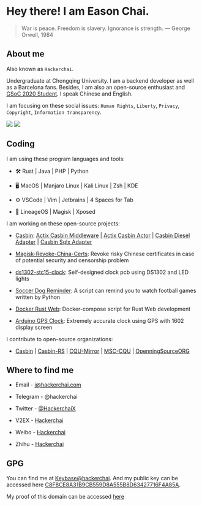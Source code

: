 # Hey there! I am Eason Chai.

> War is peace. Freedom is slavery. Ignorance is strength. ― George Orwell, 1984

## About me

Also known as `Hackerchai`.

Undergraduate at Chongqing University. I am a backend developer as well as a Barcelona fans. Besides, I am also an open-source enthusiast and [GSoC 2020 Student](https://summerofcode.withgoogle.com/projects/#5810607317581824). I speak Chinese and English.

I am focusing on these social issues: `Human Rights`, `Liberty`, `Privacy`, `Copyright`, `Information transparency`.

[![](https://img.shields.io/badge/GitHub-%2312100E.svg?&style=for-the-badge&logo=Github&logoColor=white)](https://github.com/hackerchai)    [![](https://img.shields.io/badge/Blog-2312100E.svg?&style=for-the-badge&logo=hugo&logoColor=white)](https://blog.hackerchai.com)

## Coding

I am using these program languages and tools:

- 🛠️  Rust | Java | PHP | Python


- 🖥️  MacOS | Manjaro Linux | Kali Linux | Zsh | KDE


- ⚙️️  VSCode | Vim | Jetbrains | 4 Spaces for Tab


- 📱️  LineageOS | Magisk | Xposed


I am working on these open-source projects:

- [Casbin](https://casbin.org): [Actix Casbin Middleware](https://github.com/casbin-rs/actix-casbin-auth)  |  [Actix Casbin Actor](https://github.com/casbin-rs/actix-casbin)  |  [Casbin Diesel Adapter](https://github.com/casbin-rs/diesel-adapter)  |  [Casbin Sqlx Adapter](https://github.com/casbin-rs/sqlx-adapter)


- [Magisk-Revoke-China-Certs](https://github.com/hackerchai/Magisk-Revoke-China-Certs): Revoke risky Chinese certificates in case of potential security and censorship problem


- [ds1302-stc15-clock](https://github.com/hackerchai/ds1302-stc15-clock): Self-designed clock pcb using DS1302 and LED lights


- [Soccer Dog Reminder](https://github.com/hackerchai/soccer_dog_reminder): A script can remind you to watch football games written by Python


- [Docker Rust Web](https://github.com/hackerchai/docker-rust-web): Docker-compose script for Rust Web development


- [Arduino GPS Clock](https://github.com/hackerchai/arduino-1602-gps-clock): Extremely accurate clock using GPS with 1602 display screen


I contribute to open-source organizations:

- [Casbin](https://github.com/casbin)    |    [Casbin-RS](https://github.com/casbin-rs)    |    [CQU-Mirror](https://mirrors.cqu.edu.cn/)    |    [MSC-CQU](https://github.com/MSC-CQU)    |    [OpenningSourceORG](https://github.com/OpeningSourceORG)


## Where to find me

- Email - [i@hackerchai.com](mailto:i@hackerchai.com)


- Telegram - @hackerchai


- Twitter - [@HackerchaiX](https://twitter.com/hackerchaiX)


- V2EX - [Hackerchai](https://www.v2ex.com/member/Hackerchai)


- Weibo - [Hackerchai](https://weibo.com/hackerchai)


- Zhihu - [Hackerchai](http://www.zhihu.com/people/chai-yi-cheng-11/)


## GPG

You can find me at [Keybase@hackerchai]([https://keybase.io/hackerchai). And my public key can be accessed here [C8F8CE8A31B9CB559D8A555B8D63427716F4A85A](https://hackerchai.com/pgp_keys.asc).

My proof of this domain can be accessed [here](https://hackerchai.com/keybase.txt)